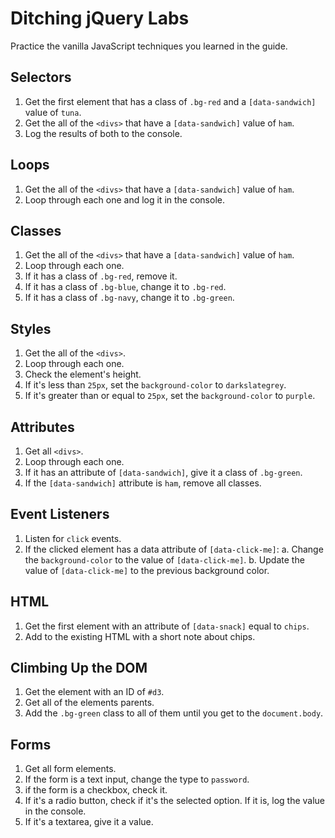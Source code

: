 # Ditching jQuery Labs
Practice the vanilla JavaScript techniques you learned in the guide.

## Selectors

1. Get the first element that has a class of `.bg-red` and a `[data-sandwich]` value of `tuna`.
2. Get the all of the `<divs>` that have a `[data-sandwich]` value of `ham`.
3. Log the results of both to the console.


## Loops

1. Get the all of the `<divs>` that have a `[data-sandwich]` value of `ham`.
2. Loop through each one and log it in the console.


## Classes

1. Get the all of the `<divs>` that have a `[data-sandwich]` value of `ham`.
2. Loop through each one.
3. If it has a class of `.bg-red`, remove it.
3. If it has a class of `.bg-blue`, change it to `.bg-red`.
5. If it has a class of `.bg-navy`, change it to `.bg-green`.


## Styles

1. Get the all of the `<divs>`.
2. Loop through each one.
3. Check the element's height.
4. If it's less than `25px`, set the `background-color` to `darkslategrey`.
5. If it's greater than or equal to `25px`, set the `background-color` to `purple`.


## Attributes

1. Get all `<divs>`.
2. Loop through each one.
3. If it has an attribute of `[data-sandwich]`, give it a class of `.bg-green`.
4. If the `[data-sandwich]` attribute is `ham`, remove all classes.


## Event Listeners

1. Listen for `click` events.
2. If the clicked element has a data attribute of `[data-click-me]`:
    a. Change the `background-color` to the value of `[data-click-me]`.
    b. Update the value of `[data-click-me]` to the previous background color.


## HTML

1. Get the first element with an attribute of `[data-snack]` equal to `chips`.
2. Add to the existing HTML with a short note about chips.


## Climbing Up the DOM

1. Get the element with an ID of `#d3`.
2. Get all of the elements parents.
3. Add the `.bg-green` class to all of them until you get to the `document.body`.


## Forms

1. Get all form elements.
2. If the form is a text input, change the type to `password`.
3. if the form is a checkbox, check it.
4. If it's a radio button, check if it's the selected option. If it is, log the value in the console.
5. If it's a textarea, give it a value.